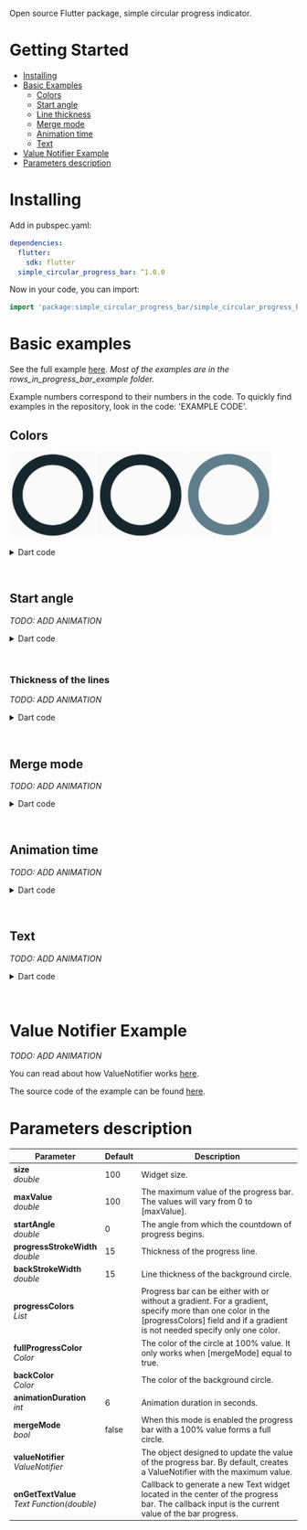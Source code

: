 Open source Flutter package, simple circular progress indicator.

# Getting Started
- [Installing](#Installing)
- [Basic Examples](#basic-examples)
    - [Colors](#colors)
    - [Start angle](#start-angle)
    - [Line thickness](#thickness-of-the-lines)
    - [Merge mode](#merge-mode)
    - [Animation time](#animation-time)
    - [Text](#text)
- [Value Notifier Example](#value-notifier-example)
- [Parameters description](#parameters-description)

# Installing
Add in pubspec.yaml:
```yaml
dependencies:
  flutter:
    sdk: flutter
  simple_circular_progress_bar: ^1.0.0
```

Now in your code, you can import:
```dart
import 'package:simple_circular_progress_bar/simple_circular_progress_bar.dart';
```

# Basic examples
See the full example [here](https://github.com/Nulllix/simple_circular_progress_bar/tree/master/example/lib).
*Most of the examples are in the rows_in_progress_bar_example folder.*

Example numbers correspond to their numbers in the code.
To quickly find examples in the repository, look in the code: 'EXAMPLE CODE'.

## Colors
![Example 01](doc_images/example_01.gif) ![Example 02](doc_images/example_02.gif) ![Example 03](doc_images/example_03.gif)

<details>
    <summary>Dart code</summary>

```dart
// Example 1
SimpleCircularProgressBar(
    progressColors: const [Colors.cyan],
)

// Example 2
SimpleCircularProgressBar(
    progressColors: const [Colors.cyan, Colors.purple],
),

// Example 3
SimpleCircularProgressBar(
    progressColors: const [
        Colors.cyan,
        Colors.green,
        Colors.amberAccent,
        Colors.redAccent,
        Colors.purpleAccent
    ],
    backColor: Colors.blueGrey,
),
```
</details>

&nbsp;

## Start angle
*TODO: ADD ANIMATION*
<details>
    <summary>Dart code</summary>

```dart
// Example 5
SimpleCircularProgressBar(
    startAngle: 45,
),

// Example 6
SimpleCircularProgressBar(
    startAngle: -270,
),
```
</details>

&nbsp;

### Thickness of the lines
*TODO: ADD ANIMATION*
<details>
    <summary>Dart code</summary>

```dart
// Example 8
SimpleCircularProgressBar(
    progressStrokeWidth: 20,
    backStrokeWidth: 10,
),

// Example 9
SimpleCircularProgressBar(
    backStrokeWidth: 0,
),
```
</details>

&nbsp;

## Merge mode
*TODO: ADD ANIMATION*
<details>
    <summary>Dart code</summary>

```dart
// Example 10
SimpleCircularProgressBar(
    progressColors: const [Colors.cyan],
    mergeMode: true,
),

// Example 11
SimpleCircularProgressBar(
    progressColors: const [Colors.cyan],
    fullProgressColor: Colors.deepOrangeAccent,
    mergeMode: true,
),

// Example 12
SimpleCircularProgressBar(
    progressColors: const [Colors.cyan, Colors.purpleAccent],
    mergeMode: true,
),
```
</details>

&nbsp;

## Animation time
*TODO: ADD ANIMATION*
<details>
    <summary>Dart code</summary>

```dart
// Example 13
SimpleCircularProgressBar(
    mergeMode: true,
    animationDuration: 1,
),

// Example 15
SimpleCircularProgressBar(
    mergeMode: true,
    animationDuration: 16,
),
```
</details>

&nbsp;

## Text
*TODO: ADD ANIMATION*
<details>
    <summary>Dart code</summary>

```dart
// Example 16
SimpleCircularProgressBar(
    mergeMode: true,
    onGetTextValue: (double value) {
        return '${value.toInt()}%';
    },
),

// Example 17
SimpleCircularProgressBar(
    mergeMode: true,
    onGetTextValue: (double value) {
        return '${value.toInt()}';
    },
    textValueStyle: const TextStyle(
        fontSize: 30,
        fontWeight: FontWeight.bold,
        color: Colors.white,
    ),
),
```
</details>

&nbsp;

# Value Notifier Example
*TODO: ADD ANIMATION*

You can read about how ValueNotifier works [here](https://medium.com/@avnishnishad/flutter-communication-between-widgets-using-valuenotifier-and-valuelistenablebuilder-b51ef627a58b).

The source code of the example can be found [here](https://github.com/Nulllix/simple_circular_progress_bar/blob/master/example/lib/value_notifier_example.dart).

# Parameters description

| Parameter                                       | Default | Description                                                                                                                                                                              |
|-------------------------------------------------|---------|------------------------------------------------------------------------------------------------------------------------------------------------------------------------------------------|
| **size** <br>*double*                           | 100     | Widget size.                                                                                                                                                                             |
| **maxValue**<br>*double*                        | 100     | The maximum value of the progress bar. The values will vary from 0 to [maxValue].                                                                                                        |
| **startAngle**<br>*double*                      | 0       | The angle from which the countdown of progress begins.                                                                                                                                   |
| **progressStrokeWidth**<br>*double*             | 15      | Thickness of the progress line.                                                                                                                                                          |
| **backStrokeWidth**<br>*double*                 | 15      | Line thickness of the background circle.                                                                                                                                                 |
| **progressColors**<br>*List<Color>*             |         | Progress bar can be either with or without a gradient. For a gradient, specify more than one color in the [progressColors] field and if a gradient is not needed specify only one color. |
| **fullProgressColor**<br>*Color*                |         | The color of the circle at 100% value. It only works when [mergeMode] equal to true.                                                                                                     |
| **backColor**<br>*Color*                        |         | The color of the background circle.                                                                                                                                                      |
| **animationDuration**<br>*int*                  | 6       | Animation duration in seconds.                                                                                                                                                           |
| **mergeMode**<br>*bool*                         | false   | When this mode is enabled the progress bar with a 100% value forms a full circle.                                                                                                        |
| **valueNotifier**<br>*ValueNotifier<double>*    |         | The object designed to update the value of the progress bar. By default, creates a ValueNotifier with the maximum value.                                                                 |
| **onGetTextValue**<br>*Text Function(double)*   |         | Callback to generate a new Text widget located in the center of the progress bar. The callback input is the current value of the bar progress.                                           |